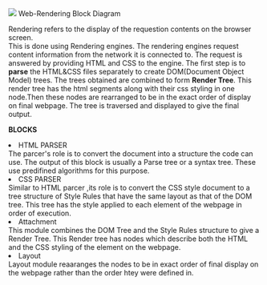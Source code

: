 <img src='https://www.html5rocks.com/en/tutorials/internals/howbrowserswork/webkitflow.png'/>
<caption>           Web-Rendering Block Diagram</caption>

Rendering refers to the display of the requestion contents on the browser screen.<br>This is done using Rendering engines. The rendering engines request content information from the network it is connected to. The request is answered by providing HTML and CSS to the engine. The first step is to **parse** the HTML&CSS files separately to create DOM(Document Object Model) trees. The trees obtained are combined to form **Render Tree**. This render tree has the html segments along with their css styling in one node.Then these nodes are rearranged to be in the exact order of display on final webpage. The tree is traversed and displayed to give the final output. 

__BLOCKS__
<li>HTML PARSER</li>
The parcer's role is to convert the document into a structure the code can use. The output of this block is usually a Parse tree or a syntax tree. These use predifined algorithms for this purpose.<br>
<li>CSS PARSER</li>
Similar to HTML parcer ,its role is to convert the CSS style document to a tree structure of Style Rules that have the same layout as that of the DOM tree. This tree has the style applied to each element of the webpage in order of execution.<br>
<li>Attachment</li>
This module combines the DOM Tree and the Style Rules structure to give a Render Tree. This Render tree has nodes which describe both the HTML and the CSS styling of the element on the webpage.<br> 
<li>Layout</li>
Layout module reaaranges the nodes to be in exact order of final display on the webpage rather than the order htey were defined in.
